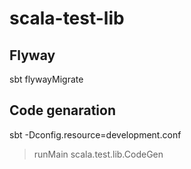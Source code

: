 # scala-test-lib

## Flyway

sbt flywayMigrate

## Code genaration

sbt -Dconfig.resource=development.conf
> runMain scala.test.lib.CodeGen
